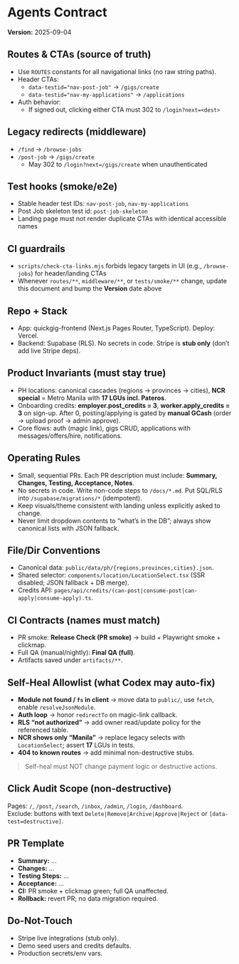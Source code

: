 # Agents Contract
**Version:** 2025-09-04

## Routes & CTAs (source of truth)
- Use `ROUTES` constants for all navigational links (no raw string paths).
- Header CTAs:
  - `data-testid="nav-post-job"` → `/gigs/create`
  - `data-testid="nav-my-applications"` → `/applications`
- Auth behavior:
  - If signed out, clicking either CTA must 302 to `/login?next=<dest>`

## Legacy redirects (middleware)
- `/find` → `/browse-jobs`
- `/post-job` → `/gigs/create`
  - May 302 to `/login?next=/gigs/create` when unauthenticated

## Test hooks (smoke/e2e)
- Stable header test IDs: `nav-post-job`, `nav-my-applications`
- Post Job skeleton test id: `post-job-skeleton`
- Landing page must not render duplicate CTAs with identical accessible names

## CI guardrails
- `scripts/check-cta-links.mjs` forbids legacy targets in UI (e.g., `/browse-jobs`) for header/landing CTAs
- Whenever `routes/**`, `middleware/**`, or `tests/smoke/**` change, update this document and bump the **Version** date above

## Repo + Stack
- App: quickgig-frontend (Next.js Pages Router, TypeScript). Deploy: Vercel.
- Backend: Supabase (RLS). No secrets in code. Stripe is **stub only** (don’t add live Stripe deps).

## Product Invariants (must stay true)
- PH locations: canonical cascades (regions → provinces → cities), **NCR special** = Metro Manila with **17 LGUs incl. Pateros**.
- Onboarding credits: **employer.post_credits = 3**, **worker.apply_credits = 3** on sign-up. After 0, posting/applying is gated by **manual GCash** (order → upload proof → admin approve).
- Core flows: auth (magic link), gigs CRUD, applications with messages/offers/hire, notifications.

## Operating Rules
- Small, sequential PRs. Each PR description must include: **Summary, Changes, Testing, Acceptance, Notes**.
- No secrets in code. Write non-code steps to `/docs/*.md`. Put SQL/RLS into `/supabase/migrations/*` (idempotent).
- Keep visuals/theme consistent with landing unless explicitly asked to change.
- Never limit dropdown contents to “what’s in the DB”; always show canonical lists with JSON fallback.

## File/Dir Conventions
- Canonical data: `public/data/ph/{regions,provinces,cities}.json`.
- Shared selector: `components/location/LocationSelect.tsx` (SSR disabled; JSON fallback + DB merge).
- Credits API: `pages/api/credits/(can-post|consume-post|can-apply|consume-apply).ts`.

## CI Contracts (names must match)
- PR smoke: **Release Check (PR smoke)** → build + Playwright smoke + clickmap.
- Full QA (manual/nightly): **Final QA (full)**.
- Artifacts saved under `artifacts/**`.

## Self-Heal Allowlist (what Codex may auto-fix)
- **Module not found / `fs` in client** → move data to `public/`, use `fetch`, enable `resolveJsonModule`.
- **Auth loop** → honor `redirectTo` on magic-link callback.
- **RLS “not authorized”** → add owner read/update policy for the referenced table.
- **NCR shows only “Manila”** → replace legacy selects with `LocationSelect`; assert **17** LGUs in tests.
- **404 to known routes** → add minimal non-destructive stubs.
> Self-heal must NOT change payment logic or destructive actions.

## Click Audit Scope (non-destructive)
Pages: `/`, `/post`, `/search`, `/inbox`, `/admin`, `/login`, `/dashboard`.  
Exclude: buttons with text `Delete|Remove|Archive|Approve|Reject` or `[data-test=destructive]`.

## PR Template
- **Summary:** …
- **Changes:** …
- **Testing Steps:** …
- **Acceptance:** …
- **CI:** PR smoke + clickmap green; full QA unaffected.
- **Rollback:** revert PR; no data migration required.

## Do-Not-Touch
- Stripe live integrations (stub only).
- Demo seed users and credits defaults.
- Production secrets/env vars.
